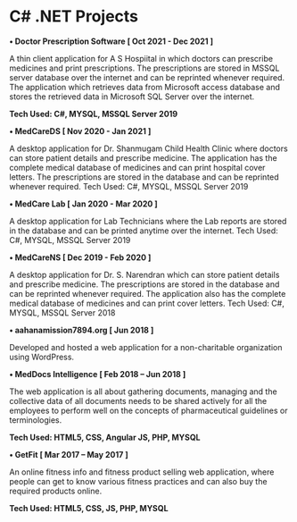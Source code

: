 # C# .NET Projects
**•	Doctor Prescription Software [ Oct 2021 - Dec 2021 ]**

A thin client application for A S Hospiital in which doctors can prescribe medicines and print prescriptions. The prescriptions are stored in MSSQL server database over the internet and can be reprinted       whenever required. The application which retrieves data from Microsoft access database and stores the retrieved data in Microsoft SQL Server over the internet.

**Tech Used: C#, MYSQL, MSSQL Server 2019**

**•	MedCareDS [ Nov 2020 - Jan 2021 ]**

A desktop application for Dr. Shanmugam Child Health Clinic where doctors can store patient details and prescribe medicine. The application has the complete medical database of medicines and can print hospital cover letters. The prescriptions are stored in the database and can be reprinted whenever required.
Tech Used: C#, MYSQL, MSSQL Server 2019

**•	MedCare Lab [ Jan 2020 - Mar 2020 ]**

A desktop application for Lab Technicians where the Lab reports are stored in the database and can be printed anytime over the internet.
Tech Used: C#, MYSQL, MSSQL Server 2019

**•	MedCareNS [ Dec 2019 - Feb 2020 ]**

A desktop application for Dr. S. Narendran which can store patient details and prescribe medicine. The prescriptions are stored in the database and can be reprinted whenever required. The application also has the complete medical database of medicines and can print cover letters.
Tech Used: C#, MYSQL, MSSQL Server 2018

**•	aahanamission7894.org [ Jun 2018 ]**

Developed and hosted a web application for a non-charitable organization using WordPress.

**•	MedDocs Intelligence [ Feb 2018 – Jun 2018 ]**

The web application is all about gathering documents, managing and the collective data of all documents needs to be shared actively for all the employees to perform well on the concepts of pharmaceutical guidelines or terminologies.

**Tech Used: HTML5, CSS, Angular JS, PHP, MYSQL**

**•	GetFit [ Mar 2017 – May 2017 ]**

An online fitness info and fitness product selling web application, where people can get to know various fitness practices and can also buy the required products online.

**Tech Used: HTML5, CSS, JS, PHP, MYSQL**


